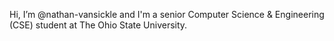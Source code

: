 Hi, I’m @nathan-vansickle and I'm a senior Computer Science & Engineering (CSE) student at The Ohio State University. 
